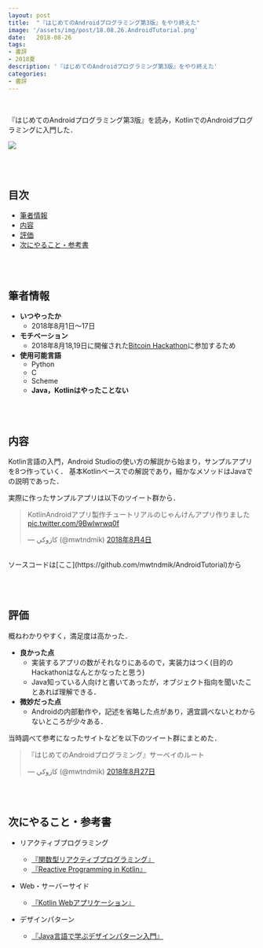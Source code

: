 ```yaml
---
layout: post
title:  "『はじめてのAndroidプログラミング第3版』をやり終えた"
image: '/assets/img/post/18.08.26.AndroidTutorial.png'
date:   2018-08-26
tags:
- 書評
- 2018夏
description: '『はじめてのAndroidプログラミング第3版』をやり終えた'
categories:
- 書評
---
```

<br />

『はじめてのAndroidプログラミング第3版』を読み，KotlinでのAndroidプログラミングに入門した．

![](https://farm2.staticflickr.com/1896/42510170200_1b9e868b79_c.jpg)

<br /><br />
## 目次
<!-- START doctoc generated TOC please keep comment here to allow auto update -->
<!-- DON'T EDIT THIS SECTION, INSTEAD RE-RUN doctoc TO UPDATE -->
- [筆者情報](#%E7%AD%86%E8%80%85%E6%83%85%E5%A0%B1)
- [内容](#%E5%86%85%E5%AE%B9)
- [評価](#%E8%A9%95%E4%BE%A1)
- [次にやること・参考書](#%E6%AC%A1%E3%81%AB%E3%82%84%E3%82%8B%E3%81%93%E3%81%A8%E3%83%BB%E5%8F%82%E8%80%83%E6%9B%B8)

<!-- END doctoc generated TOC please keep comment here to allow auto update -->

<br /><br />
## 筆者情報
- **いつやったか**
  - 2018年8月1日〜17日
- **モチベーション**
  - 2018年8月18,19日に開催された[Bitcoin Hackathon](https://connpass.com/event/95971/)に参加するため
- **使用可能言語**
  - Python
  - C
  - Scheme
  - **Java，Kotlinはやったことない**

<br /><br />
## 内容
Kotlin言語の入門，Android Studioの使い方の解説から始まり，サンプルアプリを8つ作っていく．
基本Kotlinベースでの解説であり，細かなメソッドはJavaでの説明であった．

実際に作ったサンプルアプリは以下のツイート群から．
<blockquote class="twitter-tweet" data-lang="ja"><p lang="ja" dir="ltr">KotlinAndroidアプリ製作チュートリアルのじゃんけんアプリ作りました <a href="https://t.co/9Bwlwrwq0f">pic.twitter.com/9Bwlwrwq0f</a></p>&mdash; كازوكي (@mwtndmik) <a href="https://twitter.com/mwtndmik/status/1025556906012635138?ref_src=twsrc%5Etfw">2018年8月4日</a></blockquote> <script async src="https://platform.twitter.com/widgets.js" charset="utf-8"></script>

<br />
ソースコードは[ここ](https://github.com/mwtndmik/AndroidTutorial)から

<br /><br />
## 評価
概ねわかりやすく，満足度は高かった．
- **良かった点**
  - 実装するアプリの数がそれなりにあるので，実装力はつく(目的のHackathonはなんとかなったと思う)
  - Java知っている人向けと書いてあったが，オブジェクト指向を聞いたことあれば理解できる．
- **微妙だった点**
  - Androidの内部動作や，記述を省略した点があり，適宜調べないとわからないところが少々ある．

当時調べて参考になったサイトなどを以下のツイート群にまとめた．

<blockquote class="twitter-tweet" data-lang="ja"><p lang="ja" dir="ltr">『はじめてのAndroidプログラミング』サーベイのルート</p>&mdash; كازوكي (@mwtndmik) <a href="https://twitter.com/mwtndmik/status/1034118458357608448?ref_src=twsrc%5Etfw">2018年8月27日</a></blockquote> <script async src="https://platform.twitter.com/widgets.js" charset="utf-8"></script>


<br /><br />
## 次にやること・参考書
- リアクティブプログラミング
  - [『関数型リアクティブプログラミング』](https://www.shoeisha.co.jp/book/detail/9784798145563)
  - [『Reactive Programming in Kotlin』](https://www.packtpub.com/application-development/reactive-programming-kotlin)
- Web・サーバーサイド
  - [『Kotlin Webアプリケーション』](http://www.ric.co.jp/book/contents/book_1066.html)

- デザインパターン
  - [『Java言語で学ぶデザインパターン入門』](http://www.hyuki.com/dp/)
